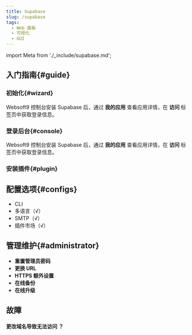 ```yaml
---
title: Supabase
slug: /supabase
tags:
  - Web 面板
  - 可视化
  - GUI
---
```


import Meta from './_include/supabase.md';

<Meta name="meta" />

## 入门指南{#guide}

### 初始化{#wizard}

Websoft9 控制台安装 Supabase 后，通过 **我的应用** 查看应用详情，在 **访问** 标签页中获取登录信息。  

### 登录后台{#console}

Websoft9 控制台安装 Supabase 后，通过 **我的应用** 查看应用详情，在 **访问** 标签页中获取登录信息。  

### 安装插件{#plugin}

## 配置选项{#configs}

- CLI
- 多语言（√）
- SMTP（√）
- 插件市场（√）

## 管理维护{#administrator}

- **重置管理员密码**
- **更换 URL**
- **HTTPS 额外设置**
- **在线备份**
- **在线升级**

## 故障

#### 更改域名导致无法访问 ？